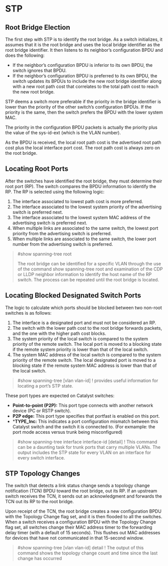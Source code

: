 # STP
## Root Bridge Election
The first step with STP is to identify the root bridge. As a switch initializes, it assumes that it is the root bridge and uses the local bridge identifier as the root bridge identifier. It then listens to its neighbor’s configuration BPDU and does the following:
- If the neighbor’s configuration BPDU is inferior to its own BPDU, the switch ignores that BPDU.
- If the neighbor’s configuration BPDU is preferred to its own BPDU, the switch updates its BPDUs to include the new root bridge identifier along with a new root path cost that correlates to the total path cost to reach the new root bridge.

STP deems a switch more preferable if the priority in the bridge identifier is lower than the priority of the other switch’s configuration BPDUs. If the priority is the same, then the switch prefers the BPDU with the lower system MAC.

The priority in the configuration BPDU packets is actually the priority plus the value of the sys-id-ext (which is the VLAN number).

As the BPDU is received, the local root path cost is the advertised root path cost plus the local interface port cost. The root path cost is always zero on the root bridge.

## Locating Root Ports
After the switches have identified the root bridge, they must determine their root port (RP).
The switch compares the BPDU information to identify the RP. The RP is selected using the following logic:
1. The interface associated to lowest path cost is more preferred.
2. The interface associated to the lowest system priority of the advertising switch is
preferred next.
3. The interface associated to the lowest system MAC address of the advertising switch is preferred next.
4. When multiple links are associated to the same switch, the lowest port priority from the advertising switch is preferred.
5. When multiple links are associated to the same switch, the lower port number from the advertising switch is preferred.

>#show spanning-tree root
>
>The root bridge can be identified for a specific VLAN through the use of the command show spanning-tree root and examination of the CDP or LLDP neighbor information to identify the host name of the RP switch. The process can be repeated until the root bridge is located.

## Locating Blocked Designated Switch Ports
The logic to calculate which ports should be blocked between two non-root switches is as follows:
1. The interface is a designated port and must not be considered an RP.
2. The switch with the lower path cost to the root bridge forwards packets, and the one
with the higher path cost blocks.
3. The system priority of the local switch is compared to the system priority of the remote switch. The local port is moved to a blocking state if the remote system priority is lower than that of the local switch.
4. The system MAC address of the local switch is compared to the system priority of the remote switch. The local designated port is moved to a blocking state if the remote system MAC address is lower than that of the local switch.

>#show spanning-tree [vlan vlan-id] ! provides useful information for locating a port’s STP state.

These port types are expected on Catalyst switches:
- **Point-to-point (P2P):** This port type connects with another network device (PC or RSTP switch).
- **P2P edge:** This port type specifies that portfast is enabled on this port.
- ***TYPE_Inc:** This indicates a port configuration mismatch between this Catalyst switch and the switch it is connected to. (For exmample: the port mode access versus trunk being misconfigured)

>#show spanning-tree interface interface-id [detail] ! This command can be a daunting task for trunk ports that carry multiple VLANs. The output includes the STP state for every VLAN on an interface for every switch interface.

## STP Topology Changes
The switch that detects a link status change sends a topology change notification (TCN) BPDU toward the root bridge, out its RP. If an upstream switch receives the TCN, it sends out an acknowledgment and forwards the TCN out its RP to the root bridge.

Upon receipt of the TCN, the root bridge creates a new configuration BPDU with the Topology Change flag set, and it is then flooded to all the switches. When a switch receives a configuration BPDU with the Topology Change flag set, all switches change their MAC address timer to the forwarding delay timer (with a default of 15 seconds). This flushes out MAC addresses for devices that have not communicated in that 15-second window.

>#show spanning-tree [vlan vlan-id] detail ! The output of this command shows the topology change count and time since the last change has occurred

